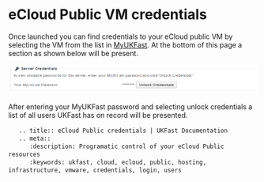 # eCloud Public VM credentials

Once launched you can find credentials to your eCloud public VM by selecting the VM from the list in [MyUKFast](https://my.ukfast.co.uk/ecloud-public). At the bottom of this page a section as shown below will be present.

![creds](files/creds.png)

After entering your MyUKFast password and selecting unlock credentials a list of all users UKFast has on record will be presented.

```eval_rst
   .. title:: eCloud Public credentials | UKFast Documentation
   .. meta::
      :description: Programatic control of your eCloud Public resources
      :keywords: ukfast, cloud, ecloud, public, hosting, infrastructure, vmware, credentials, login, users
```
